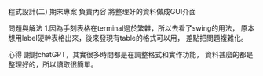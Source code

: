 程式設計(二) 期末專案
負責內容
將整理好的資料做成GUI介面

問題與解法
1.因為手刻表格在terminal過於繁雜，所以去看了swing的用法，
原本想用label硬幹表格出來，後來發現有table的格式可以用，
差點把問題複雜化。


心得
謝謝chatGPT，其實很多時間都是在調整格式和實作功能，
資料甚麼的都是整理好的，所以讀取很簡單。